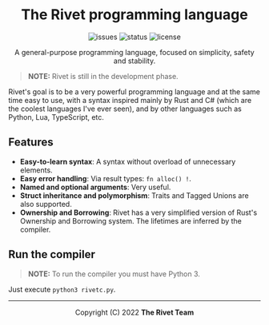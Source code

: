 <div align="center">
<!--
<img src="docs/assets/logo.png" alt="Rivet logo" width="200" height="200"/>
-->

# The Rivet programming language

![issues](https://img.shields.io/github/issues/rivet-lang/rivet?style=flat-square)
![status](https://img.shields.io/badge/status-alpha-blue?style=flat-square)
![license](https://img.shields.io/github/license/rivet-lang/rivet?style=flat-square)

<!--
[Docs](docs/docs.md) •
[Changelog](CHANGELOG.md)
-->

A general-purpose programming language, focused on simplicity, safety and stability.

</div>

> **NOTE:** Rivet is still in the development phase.

Rivet's goal is to be a very powerful programming language and at the same time easy
to use, with a syntax inspired mainly by Rust and C# (which are the coolest languages
I've ever seen), and by other languages such as Python, Lua, TypeScript, etc.

## Features

* **Easy-to-learn syntax**: A syntax without overload of unnecessary elements.
* **Easy error handling**: Via result types: `fn alloc() !`.
* **Named and optional arguments**: Very useful.
* **Struct inheritance and polymorphism**: Traits and Tagged Unions are also supported.
* **Ownership and Borrowing**: Rivet has a very simplified version of Rust's
Ownership and Borrowing system. The lifetimes are inferred by the compiler.

## Run the compiler

> **NOTE:** To run the compiler you must have Python 3.

Just execute `python3 rivetc.py`.

* * *

<div align="center">

Copyright (C) 2022 **The Rivet Team**

</div>
